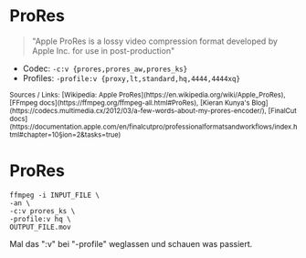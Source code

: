<!-- -->

# ProRes

> "Apple ProRes is a lossy video compression format developed by Apple Inc. for
> use in post-production"

  *  Codec: `-c:v {prores,prores_aw,prores_ks}` 
  *  Profiles: `-profile:v {proxy,lt,standard,hq,4444,4444xq}` 


<small>
    Sources / Links:
    [Wikipedia: Apple ProRes](https://en.wikipedia.org/wiki/Apple_ProRes),
    [FFmpeg docs](https://ffmpeg.org/ffmpeg-all.html#ProRes),
    [Kieran Kunya's Blog](https://codecs.multimedia.cx/2012/03/a-few-words-about-my-prores-encoder/),
    [FinalCut docs](https://documentation.apple.com/en/finalcutpro/professionalformatsandworkflows/index.html#chapter=10&section=2&tasks=true)
</small>
    


# ProRes

```{.bash}
ffmpeg -i INPUT_FILE \
-an \
-c:v prores_ks \
-profile:v hq \
OUTPUT_FILE.mov
```

<aside class="notes">
Mal das ":v" bei "-profile" weglassen und schauen was passiert.
</aside>
